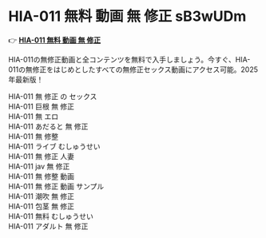 # HIA-011 無料 動画 無 修正 sB3wUDm

👉 [**HIA-011 無料 動画 無 修正**](https://javleaks.cc?utm_medium=jp)

HIA-011の無修正動画と全コンテンツを無料で入手しましょう。今すぐ、HIA-011の無修正をはじめとしたすべての無修正セックス動画にアクセス可能。2025年最新版！

HIA-011 無 修正 の セックス<br>
HIA-011 巨根 無 修正<br>
HIA-011 無 エロ<br>
HIA-011 あだると 無 修正<br>
HIA-011 無 修整<br>
HIA-011 ライブ むしゅうせい<br>
HIA-011 無 修正 人妻<br>
HIA-011 jav 無 修正<br>
HIA-011 無 修整 動画<br>
HIA-011 無 修正 動画 サンプル<br>
HIA-011 潮吹 無 修正<br>
HIA-011 包茎 無 修正<br>
HIA-011 無料 むしゅうせい<br>
HIA-011 アダルト 無 修正<br>
